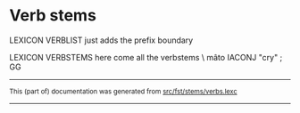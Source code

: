 # Verb stems

LEXICON VERBLIST   just adds the prefix boundary

LEXICON VERBSTEMS  here come all the verbstems \\
mâto IACONJ "cry" ;  GG

* * *

<small>This (part of) documentation was generated from [src/fst/stems/verbs.lexc](https://github.com/giellalt/lang-crj/blob/main/src/fst/stems/verbs.lexc)</small>

---

